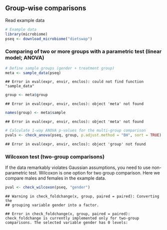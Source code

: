 
## Group-wise comparisons

Read example data


```r
# Example data
library(microbiome)
pseq <- download_microbiome("dietswap")
```

### Comparing of two or more groups with a parametric test (linear model; ANOVA)


```r
# Define sample groups (gender + treatment group)
meta <- sample_data(pseq)
```

```
## Error in eval(expr, envir, enclos): could not find function "sample_data"
```

```r
group <- meta$group
```

```
## Error in eval(expr, envir, enclos): object 'meta' not found
```

```r
names(group) <- meta$sample
```

```
## Error in eval(expr, envir, enclos): object 'meta' not found
```

```r
# Calculate 1-way ANOVA p-values for the multi-group comparison
pvals <- check_anova(pseq, group, p.adjust.method = "BH", sort = TRUE)
```

```
## Error in eval(expr, envir, enclos): object 'group' not found
```


### Wilcoxon test (two-group comparisons)

If the data remarkably violates Gaussian assumptions, you need to use
non-parametric test. Wilcoxon is one option for two group
comparison. Here we compare males and females in the example data. 


```r
pval <- check_wilcoxon(pseq, "gender")
```

```
## Warning in check_foldchange(x, group, paired = paired): Converting the
## grouping variable gender into a factor.
```

```
## Error in check_foldchange(x, group, paired = paired): check_foldchange is currently implemented only for two-group comparisons. The selected variable gender has 0 levels:
```



